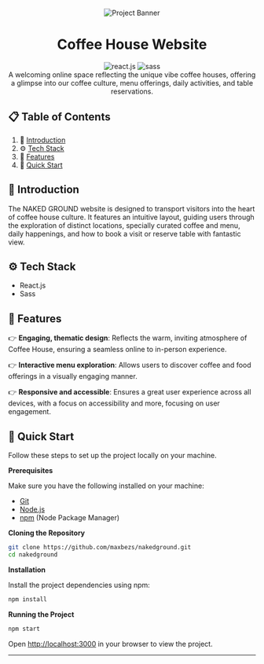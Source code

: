 <div align="center">
  <br />
      <img src="./Image-from.png" alt="Project Banner">
  <br />

  <h1 align="center">Coffee House Website</h1><div>
    <img src="https://img.shields.io/badge/-React_JS-black?style=for-the-badge&logoColor=black&logo=react&color=61DAFB" alt="react.js" />
    <img src="https://img.shields.io/badge/-Sass-black?style=for-the-badge&logoColor=white&logo=sass&color=CC6699" alt="sass" />
  </div>
   <div align="center">
          A welcoming online space reflecting the unique vibe coffee houses, offering a glimpse into our coffee culture, menu offerings, daily activities, and table reservations.
    </div>

</div>

## 📋 <a name="table">Table of Contents</a>

1. 🤖 [Introduction](#introduction)
2. ⚙️ [Tech Stack](#tech-stack)
3. 🔋 [Features](#features)
4. 🤸 [Quick Start](#quick-start)

## <a name="introduction">🤖 Introduction</a>

The NAKED GROUND website is designed to transport visitors into the heart of coffee house culture. It features an intuitive layout, guiding users through the exploration of distinct locations, specially curated coffee and menu, daily happenings, and how to book a visit or reserve table with fantastic view.

## <a name="tech-stack">⚙️ Tech Stack</a>

- React.js
- Sass

## <a name="features">🔋 Features</a>

👉 **Engaging, thematic design**: Reflects the warm, inviting atmosphere of Coffee House, ensuring a seamless online to in-person experience.

👉 **Interactive menu exploration**: Allows users to discover coffee and food offerings in a visually engaging manner.

👉 **Responsive and accessible**: Ensures a great user experience across all devices, with a focus on accessibility and more, focusing on user engagement.

## <a name="quick-start">🤸 Quick Start</a>

Follow these steps to set up the project locally on your machine.

**Prerequisites**

Make sure you have the following installed on your machine:

- [Git](https://git-scm.com/)
- [Node.js](https://nodejs.org/en)
- [npm](https://www.npmjs.com/) (Node Package Manager)

**Cloning the Repository**

```bash
git clone https://github.com/maxbezs/nakedground.git
cd nakedground
```

**Installation**

Install the project dependencies using npm:

```bash
npm install
```

**Running the Project**

```bash
npm start
```

Open [http://localhost:3000](http://localhost:3000) in your browser to view the project.

---
